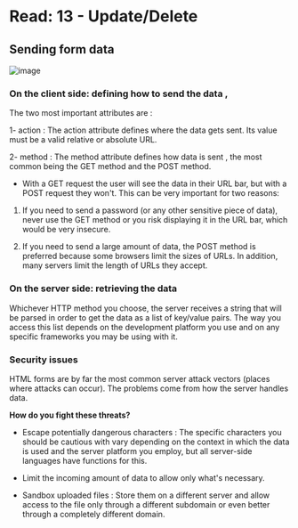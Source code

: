 # Read: 13 - Update/Delete

## Sending form data 

![image](https://developer.mozilla.org/en-US/docs/Learn/Forms/Sending_and_retrieving_form_data/client-server.png)

### On the client side: defining how to send the data ,
 The two most important attributes are :

 1- action  : The action attribute defines where the data gets sent. Its value must be a valid relative or absolute URL.

 2- method  : The method attribute defines how data is sent , the most common being the GET method and the POST method.

* With a GET request the user will see the data in their URL bar, but with a POST request they won't.
 This can be very important for two reasons:

1. If you need to send a password (or any other sensitive piece of data), never use the GET method or you risk displaying it in the URL bar, which would be very insecure.

2. If you need to send a large amount of data, the POST method is preferred because some browsers limit the sizes of URLs. In addition, many servers limit the length of URLs they accept.

### On the server side: retrieving the data 

Whichever HTTP method you choose, the server receives a string that will be parsed in order to get the data as a list of key/value pairs. The way you access this list depends on the development platform you use and on any specific frameworks you may be using with it.

### Security issues

HTML forms are by far the most common server attack vectors (places where attacks can occur). 
The problems come from how the server handles data.

**How do you fight these threats?**

* Escape potentially dangerous characters :
The specific characters you should be cautious with vary depending on the context in which the data is used and the server platform you employ, but all server-side languages have functions for this.

* Limit the incoming amount of data to allow only what's necessary.

* Sandbox uploaded files :
Store them on a different server and allow access to the file only through a different subdomain or even better through a completely different domain.
